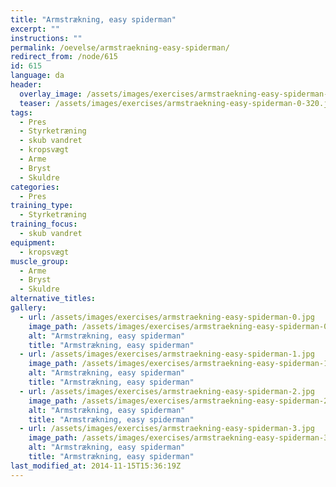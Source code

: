 ```yaml
---
title: "Armstrækning, easy spiderman"
excerpt: ""
instructions: ""
permalink: /oevelse/armstraekning-easy-spiderman/
redirect_from: /node/615
id: 615
language: da
header:
  overlay_image: /assets/images/exercises/armstraekning-easy-spiderman-0.jpg
  teaser: /assets/images/exercises/armstraekning-easy-spiderman-0-320.jpg
tags:
  - Pres
  - Styrketræning
  - skub vandret
  - kropsvægt
  - Arme
  - Bryst
  - Skuldre
categories:
  - Pres
training_type: 
  - Styrketræning
training_focus: 
  - skub vandret
equipment:
  - kropsvægt
muscle_group:
  - Arme
  - Bryst
  - Skuldre
alternative_titles:
gallery:
  - url: /assets/images/exercises/armstraekning-easy-spiderman-0.jpg
    image_path: /assets/images/exercises/armstraekning-easy-spiderman-0-320.jpg
    alt: "Armstrækning, easy spiderman"
    title: "Armstrækning, easy spiderman"
  - url: /assets/images/exercises/armstraekning-easy-spiderman-1.jpg
    image_path: /assets/images/exercises/armstraekning-easy-spiderman-1-320.jpg
    alt: "Armstrækning, easy spiderman"
    title: "Armstrækning, easy spiderman"
  - url: /assets/images/exercises/armstraekning-easy-spiderman-2.jpg
    image_path: /assets/images/exercises/armstraekning-easy-spiderman-2-320.jpg
    alt: "Armstrækning, easy spiderman"
    title: "Armstrækning, easy spiderman"
  - url: /assets/images/exercises/armstraekning-easy-spiderman-3.jpg
    image_path: /assets/images/exercises/armstraekning-easy-spiderman-3-320.jpg
    alt: "Armstrækning, easy spiderman"
    title: "Armstrækning, easy spiderman"
last_modified_at: 2014-11-15T15:36:19Z
---
```



